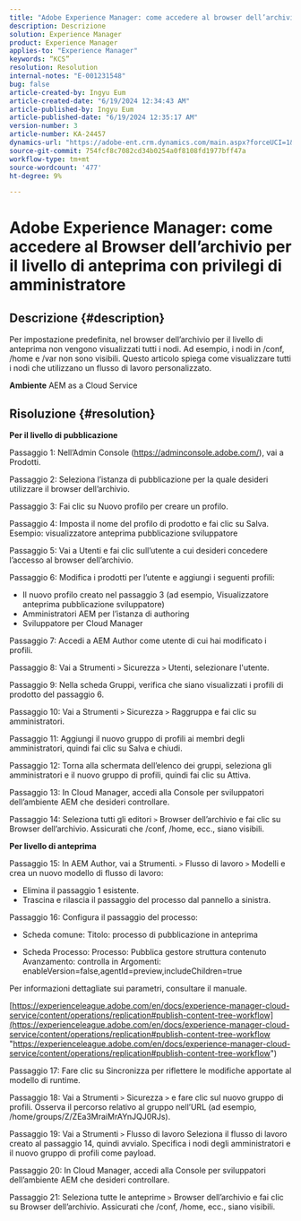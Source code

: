 ```yaml
---
title: "Adobe Experience Manager: come accedere al browser dell’archivio per il livello di anteprima con privilegi di amministratore"
description: Descrizione
solution: Experience Manager
product: Experience Manager
applies-to: "Experience Manager"
keywords: “KCS”
resolution: Resolution
internal-notes: "E-001231548"
bug: false
article-created-by: Ingyu Eum
article-created-date: "6/19/2024 12:34:43 AM"
article-published-by: Ingyu Eum
article-published-date: "6/19/2024 12:35:17 AM"
version-number: 3
article-number: KA-24457
dynamics-url: "https://adobe-ent.crm.dynamics.com/main.aspx?forceUCI=1&pagetype=entityrecord&etn=knowledgearticle&id=c511afb5-d32d-ef11-840a-6045bd029b18"
source-git-commit: 754fcf8c7082cd34b0254a0f8108fd1977bff47a
workflow-type: tm+mt
source-wordcount: '477'
ht-degree: 9%

---
```


# Adobe Experience Manager: come accedere al Browser dell’archivio per il livello di anteprima con privilegi di amministratore

## Descrizione {#description}


Per impostazione predefinita, nel browser dell’archivio per il livello di anteprima non vengono visualizzati tutti i nodi. Ad esempio, i nodi in /conf, /home e /var non sono visibili. Questo articolo spiega come visualizzare tutti i nodi che utilizzano un flusso di lavoro personalizzato.

<b>Ambiente</b>
AEM as a Cloud Service


## Risoluzione {#resolution}


<b>Per il livello di pubblicazione</b>

Passaggio 1: Nell’Admin Console (https://adminconsole.adobe.com/), vai a Prodotti.

Passaggio 2: Seleziona l’istanza di pubblicazione per la quale desideri utilizzare il browser dell’archivio.

Passaggio 3: Fai clic su Nuovo profilo per creare un profilo.

Passaggio 4: Imposta il nome del profilo di prodotto e fai clic su Salva.
Esempio: visualizzatore anteprima pubblicazione sviluppatore

Passaggio 5: Vai a Utenti e fai clic sull’utente a cui desideri concedere l’accesso al browser dell’archivio.

Passaggio 6: Modifica i prodotti per l’utente e aggiungi i seguenti profili:
- Il nuovo profilo creato nel passaggio 3 (ad esempio, Visualizzatore anteprima pubblicazione sviluppatore)
- Amministratori AEM per l’istanza di authoring
- Sviluppatore per Cloud Manager

Passaggio 7: Accedi a AEM Author come utente di cui hai modificato i profili.

Passaggio 8: Vai a Strumenti `>`  Sicurezza `>`  Utenti, selezionare l&#39;utente.

Passaggio 9: Nella scheda Gruppi, verifica che siano visualizzati i profili di prodotto del passaggio 6.

Passaggio 10: Vai a Strumenti `>`  Sicurezza `>`  Raggruppa e fai clic su amministratori.

Passaggio 11: Aggiungi il nuovo gruppo di profili ai membri degli amministratori, quindi fai clic su Salva e chiudi.

Passaggio 12: Torna alla schermata dell’elenco dei gruppi, seleziona gli amministratori e il nuovo gruppo di profili, quindi fai clic su Attiva.

Passaggio 13: In Cloud Manager, accedi alla Console per sviluppatori dell’ambiente AEM che desideri controllare.

Passaggio 14: Seleziona tutti gli editori `>`  Browser dell’archivio e fai clic su Browser dell’archivio.
Assicurati che /conf, /home, ecc., siano visibili.

<b>Per livello di anteprima</b>

Passaggio 15: In AEM Author, vai a Strumenti. `>`  Flusso di lavoro `>`  Modelli e crea un nuovo modello di flusso di lavoro:
- Elimina il passaggio 1 esistente.
- Trascina e rilascia il passaggio del processo dal pannello a sinistra.

Passaggio 16: Configura il passaggio del processo:

- Scheda comune: Titolo: processo di pubblicazione in anteprima

- Scheda Processo: Processo: Pubblica gestore struttura contenuto Avanzamento: controlla in Argomenti: enableVersion=false,agentId=preview,includeChildren=true

Per informazioni dettagliate sui parametri, consultare il manuale.

[https://experienceleague.adobe.com/en/docs/experience-manager-cloud-service/content/operations/replication#publish-content-tree-workflow](https://experienceleague.adobe.com/en/docs/experience-manager-cloud-service/content/operations/replication#publish-content-tree-workflow "https://experienceleague.adobe.com/en/docs/experience-manager-cloud-service/content/operations/replication#publish-content-tree-workflow")



Passaggio 17: Fare clic su Sincronizza per riflettere le modifiche apportate al modello di runtime.

Passaggio 18: Vai a Strumenti `>`  Sicurezza `>`  e fare clic sul nuovo gruppo di profili.
Osserva il percorso relativo al gruppo nell’URL (ad esempio, /home/groups/Z/ZEa3MraiMrAYnJQJ0RJs).

Passaggio 19: Vai a Strumenti `>`  Flusso di lavoro Seleziona il flusso di lavoro creato al passaggio 14, quindi avvialo.
Specifica i nodi degli amministratori e il nuovo gruppo di profili come payload.

Passaggio 20: In Cloud Manager, accedi alla Console per sviluppatori dell’ambiente AEM che desideri controllare.

Passaggio 21: Seleziona tutte le anteprime `>`  Browser dell’archivio e fai clic su Browser dell’archivio.
Assicurati che /conf, /home, ecc., siano visibili.
